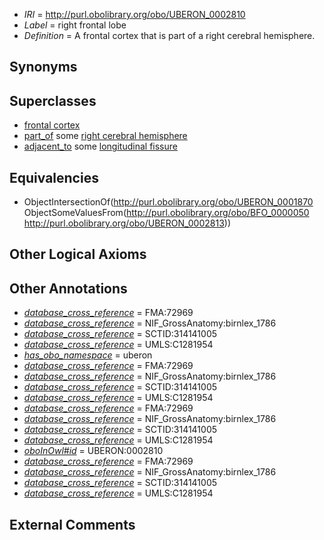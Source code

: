  * *IRI* = http://purl.obolibrary.org/obo/UBERON_0002810
 * *Label* = right frontal lobe
 * *Definition* = A frontal cortex that is part of a right cerebral hemisphere.

## Synonyms


## Superclasses

 * [frontal cortex](../../UBERON/70/UBERON_0001870.md)
 * [part_of](../../BFO/50/BFO_0000050.md) some [right cerebral hemisphere](../../UBERON/13/UBERON_0002813.md)
 * [adjacent_to](../../RO/20/RO_0002220.md) some [longitudinal fissure](../../UBERON/21/UBERON_0002921.md)

## Equivalencies

 * ObjectIntersectionOf(<http://purl.obolibrary.org/obo/UBERON_0001870> ObjectSomeValuesFrom(<http://purl.obolibrary.org/obo/BFO_0000050> <http://purl.obolibrary.org/obo/UBERON_0002813>))

## Other Logical Axioms


## Other Annotations

 * *[database_cross_reference](../../ef/oboInOwl#hasDbXref.md)* = FMA:72969
 * *[database_cross_reference](../../ef/oboInOwl#hasDbXref.md)* = NIF_GrossAnatomy:birnlex_1786
 * *[database_cross_reference](../../ef/oboInOwl#hasDbXref.md)* = SCTID:314141005
 * *[database_cross_reference](../../ef/oboInOwl#hasDbXref.md)* = UMLS:C1281954
 * *[has_obo_namespace](../../ce/oboInOwl#hasOBONamespace.md)* = uberon
 * *[database_cross_reference](../../ef/oboInOwl#hasDbXref.md)* = FMA:72969
 * *[database_cross_reference](../../ef/oboInOwl#hasDbXref.md)* = NIF_GrossAnatomy:birnlex_1786
 * *[database_cross_reference](../../ef/oboInOwl#hasDbXref.md)* = SCTID:314141005
 * *[database_cross_reference](../../ef/oboInOwl#hasDbXref.md)* = UMLS:C1281954
 * *[database_cross_reference](../../ef/oboInOwl#hasDbXref.md)* = FMA:72969
 * *[database_cross_reference](../../ef/oboInOwl#hasDbXref.md)* = NIF_GrossAnatomy:birnlex_1786
 * *[database_cross_reference](../../ef/oboInOwl#hasDbXref.md)* = SCTID:314141005
 * *[database_cross_reference](../../ef/oboInOwl#hasDbXref.md)* = UMLS:C1281954
 * *[oboInOwl#id](../../id/oboInOwl#id.md)* = UBERON:0002810
 * *[database_cross_reference](../../ef/oboInOwl#hasDbXref.md)* = FMA:72969
 * *[database_cross_reference](../../ef/oboInOwl#hasDbXref.md)* = NIF_GrossAnatomy:birnlex_1786
 * *[database_cross_reference](../../ef/oboInOwl#hasDbXref.md)* = SCTID:314141005
 * *[database_cross_reference](../../ef/oboInOwl#hasDbXref.md)* = UMLS:C1281954

## External Comments

